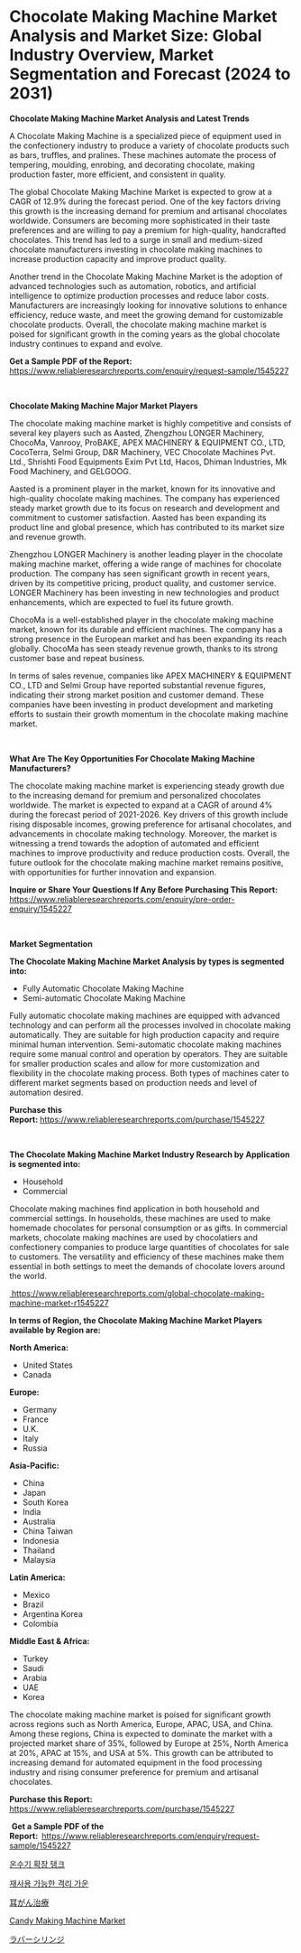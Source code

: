 <p><h1>Chocolate Making Machine Market Analysis and Market Size: Global Industry Overview, Market Segmentation and Forecast (2024 to 2031)</h1></p><p><strong>Chocolate Making Machine Market Analysis and Latest Trends</strong></p>
<p><p>A Chocolate Making Machine is a specialized piece of equipment used in the confectionery industry to produce a variety of chocolate products such as bars, truffles, and pralines. These machines automate the process of tempering, moulding, enrobing, and decorating chocolate, making production faster, more efficient, and consistent in quality.</p><p>The global Chocolate Making Machine Market is expected to grow at a CAGR of 12.9% during the forecast period. One of the key factors driving this growth is the increasing demand for premium and artisanal chocolates worldwide. Consumers are becoming more sophisticated in their taste preferences and are willing to pay a premium for high-quality, handcrafted chocolates. This trend has led to a surge in small and medium-sized chocolate manufacturers investing in chocolate making machines to increase production capacity and improve product quality.</p><p>Another trend in the Chocolate Making Machine Market is the adoption of advanced technologies such as automation, robotics, and artificial intelligence to optimize production processes and reduce labor costs. Manufacturers are increasingly looking for innovative solutions to enhance efficiency, reduce waste, and meet the growing demand for customizable chocolate products. Overall, the chocolate making machine market is poised for significant growth in the coming years as the global chocolate industry continues to expand and evolve.</p></p>
<p><strong>Get a Sample PDF of the Report:&nbsp;</strong> <a href="https://www.reliableresearchreports.com/enquiry/request-sample/1545227">https://www.reliableresearchreports.com/enquiry/request-sample/1545227</a></p>
<p>&nbsp;</p>
<p><strong>Chocolate Making Machine Major Market Players</strong></p>
<p><p>The chocolate making machine market is highly competitive and consists of several key players such as Aasted, Zhengzhou LONGER Machinery, ChocoMa, Vanrooy, ProBAKE, APEX MACHINERY & EQUIPMENT CO., LTD, CocoTerra, Selmi Group, D&R Machinery, VEC Chocolate Machines Pvt. Ltd., Shrishti Food Equipments Exim Pvt Ltd, Hacos, Dhiman Industries, Mk Food Machinery, and GELGOOG.</p><p>Aasted is a prominent player in the market, known for its innovative and high-quality chocolate making machines. The company has experienced steady market growth due to its focus on research and development and commitment to customer satisfaction. Aasted has been expanding its product line and global presence, which has contributed to its market size and revenue growth.</p><p>Zhengzhou LONGER Machinery is another leading player in the chocolate making machine market, offering a wide range of machines for chocolate production. The company has seen significant growth in recent years, driven by its competitive pricing, product quality, and customer service. LONGER Machinery has been investing in new technologies and product enhancements, which are expected to fuel its future growth.</p><p>ChocoMa is a well-established player in the chocolate making machine market, known for its durable and efficient machines. The company has a strong presence in the European market and has been expanding its reach globally. ChocoMa has seen steady revenue growth, thanks to its strong customer base and repeat business.</p><p>In terms of sales revenue, companies like APEX MACHINERY & EQUIPMENT CO., LTD and Selmi Group have reported substantial revenue figures, indicating their strong market position and customer demand. These companies have been investing in product development and marketing efforts to sustain their growth momentum in the chocolate making machine market.</p></p>
<p>&nbsp;</p>
<p><strong>What Are The Key Opportunities For Chocolate Making Machine Manufacturers?</strong></p>
<p><p>The chocolate making machine market is experiencing steady growth due to the increasing demand for premium and personalized chocolates worldwide. The market is expected to expand at a CAGR of around 4% during the forecast period of 2021-2026. Key drivers of this growth include rising disposable incomes, growing preference for artisanal chocolates, and advancements in chocolate making technology. Moreover, the market is witnessing a trend towards the adoption of automated and efficient machines to improve productivity and reduce production costs. Overall, the future outlook for the chocolate making machine market remains positive, with opportunities for further innovation and expansion.</p></p>
<p><strong>Inquire or Share Your Questions If Any Before Purchasing This Report:</strong> <a href="https://www.reliableresearchreports.com/enquiry/pre-order-enquiry/1545227">https://www.reliableresearchreports.com/enquiry/pre-order-enquiry/1545227</a></p>
<p>&nbsp;</p>
<p><strong>Market Segmentation</strong></p>
<p><strong>The Chocolate Making Machine Market Analysis by types is segmented into:</strong></p>
<p><ul><li>Fully Automatic Chocolate Making Machine</li><li>Semi-automatic Chocolate Making Machine</li></ul></p>
<p><p>Fully automatic chocolate making machines are equipped with advanced technology and can perform all the processes involved in chocolate making automatically. They are suitable for high production capacity and require minimal human intervention. Semi-automatic chocolate making machines require some manual control and operation by operators. They are suitable for smaller production scales and allow for more customization and flexibility in the chocolate making process. Both types of machines cater to different market segments based on production needs and level of automation desired.</p></p>
<p><strong>Purchase this Report:&nbsp;</strong><a href="https://www.reliableresearchreports.com/purchase/1545227">https://www.reliableresearchreports.com/purchase/1545227</a></p>
<p>&nbsp;</p>
<p><strong>The Chocolate Making Machine Market Industry Research by Application is segmented into:</strong></p>
<p><ul><li>Household</li><li>Commercial</li></ul></p>
<p><p>Chocolate making machines find application in both household and commercial settings. In households, these machines are used to make homemade chocolates for personal consumption or as gifts. In commercial markets, chocolate making machines are used by chocolatiers and confectionery companies to produce large quantities of chocolates for sale to customers. The versatility and efficiency of these machines make them essential in both settings to meet the demands of chocolate lovers around the world.</p></p>
<p><a href="https://www.reliableresearchreports.com/global-chocolate-making-machine-market-r1545227">&nbsp;https://www.reliableresearchreports.com/global-chocolate-making-machine-market-r1545227</a></p>
<p><strong>In terms of Region, the Chocolate Making Machine Market Players available by Region are:</strong></p>
<p>
    <p> <strong> North America: </strong>
        <ul>
            <li>United States</li>
            <li>Canada</li>
        </ul>
        </p> 
    <p> <strong> Europe: </strong>
        <ul>
            <li>Germany</li>
            <li>France</li>
            <li>U.K.</li>
            <li>Italy</li>
            <li>Russia</li>
        </ul>
        </p> 
    <p> <strong> Asia-Pacific: </strong>
        <ul>
            <li>China</li>
            <li>Japan</li>
            <li>South Korea</li>
            <li>India</li>
            <li>Australia</li>
            <li>China Taiwan</li>
            <li>Indonesia</li>
            <li>Thailand</li>
            <li>Malaysia</li>
        </ul>
        </p> 
    <p> <strong> Latin America: </strong>
        <ul>
            <li>Mexico</li>
            <li>Brazil</li>
            <li>Argentina Korea</li>
            <li>Colombia</li>
        </ul>
        </p> 
    <p> <strong> Middle East & Africa: </strong>
        <ul>
            <li>Turkey</li>
            <li>Saudi</li>
            <li>Arabia</li>
            <li>UAE</li>
            <li>Korea</li>
        </ul>
    </p>
    </p>
<p><p>The chocolate making machine market is poised for significant growth across regions such as North America, Europe, APAC, USA, and China. Among these regions, China is expected to dominate the market with a projected market share of 35%, followed by Europe at 25%, North America at 20%, APAC at 15%, and USA at 5%. This growth can be attributed to increasing demand for automated equipment in the food processing industry and rising consumer preference for premium and artisanal chocolates.</p></p>
<p><strong>Purchase this Report: </strong><a href="https://www.reliableresearchreports.com/purchase/1545227">https://www.reliableresearchreports.com/purchase/1545227</a></p>
<p>&nbsp;<strong>Get a Sample PDF of the Report:&nbsp;&nbsp;</strong><a href="https://www.reliableresearchreports.com/enquiry/request-sample/1545227">https://www.reliableresearchreports.com/enquiry/request-sample/1545227</a></p>
<p><strong></strong></p>
<p><p><a href="https://medium.com/@obiemante1922/%EC%88%98%EC%A6%9D%EA%B8%B0-%ED%8C%BD%EC%B0%BD%ED%83%B1%ED%81%AC-%EC%8B%9C%EC%9E%A5-%EA%B7%9C%EB%AA%A8%EB%8A%94-%EA%B8%80%EB%A1%9C%EB%B2%8C-%EC%82%B0%EC%97%85%EC%97%90%EC%84%9C-%EA%B0%80%EC%9E%A5-%EC%A2%8B%EC%9D%80-%EB%A7%88%EC%BC%80%ED%8C%85-%EC%B1%84%EB%84%90%EC%9D%84-%EB%82%98%ED%83%80%EB%83%85%EB%8B%88%EB%8B%A4-00b66a4702a8">온수기 확장 탱크</a></p><p><a href="https://medium.com/@jaleelweissnat2022/%EB%A6%AC%EC%9C%A0%EC%A0%80%EB%B8%94-%EA%B2%A9%EB%A6%AC-%EA%B0%80%EC%9A%B4-%EC%8B%9C%EC%9E%A5-%EA%B7%9C%EB%AA%A8-cagr-%ED%8A%B8%EB%A0%8C%EB%93%9C-2024-2030-c14716ae0534">재사용 가능한 격리 가운</a></p><p><a href="https://medium.com/@leeweir2009/%E8%80%B3%E3%81%8C%E3%82%93%E6%B2%BB%E7%99%82%E5%B8%82%E5%A0%B4-%E7%A8%AE%E9%A1%9E-%E5%BF%9C%E7%94%A8-%E5%9C%B0%E7%90%86%E3%81%AB%E3%82%88%E3%82%8B%E5%8C%85%E6%8B%AC%E7%9A%84%E8%A9%95%E4%BE%A1-5e697e75a563">耳がん治療</a></p><p><a href="https://github.com/NorbertYates/Market-Research-Report-List-4/blob/main/candy-making-machine-market.md">Candy Making Machine Market</a></p><p><a href="https://medium.com/@austinjames1907/%E3%82%B4%E3%83%A0%E8%A3%BD%E3%81%AE%E6%B3%A8%E5%B0%84%E5%99%A8%E5%B8%82%E5%A0%B4-%E5%B8%82%E5%A0%B4%E3%82%B7%E3%82%A7%E3%82%A2-%E5%B8%82%E5%A0%B4%E5%8B%95%E5%90%91-%E5%B0%86%E6%9D%A5%E3%81%AE%E6%88%90%E9%95%B7%E3%82%92%E6%8E%A2%E3%82%8B-93e857807b0c">ラバーシリンジ</a></p></p>